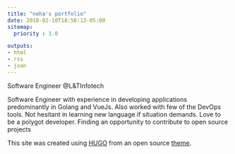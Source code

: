 ```yaml
---
title: "neha's portfolio"
date: 2018-02-10T18:56:13-05:00
sitemap:
  priority : 1.0

outputs:
- html
- rss
- json
---
```


Software Engineer @L&TInfotech

<p>Software Engineer with experience in developing applications predominantly in Golang and VueJs. Also worked with few of the DevOps tools. Not hesitant in learning new language if situation demands. Love to be a polygot developer. Finding an opportunity to contribute to open source projects</p>





This site was created using <a href="https://gohugo.io">HUGO</a> from an open source <a href="https://themes.gohugo.io/hugo-resume/">theme</a>.